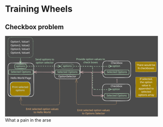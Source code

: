 # Training Wheels 

## Checkbox problem
<img src="https://raw.githubusercontent.com/a-curious-coder/training_wheels/refs/heads/master/media/checkbox.svg" alt="SVG Image">
What a pain in the arse

